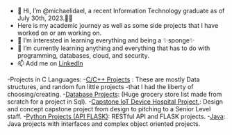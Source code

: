 - 👋 Hi, I’m @michaelidael, a recent Information Technology graduate as of July 30th, 2023.👨‍💻
- Here is my academic journey as well as some side projects that I have worked on or am working on. 
- 👀 I’m interested in learning everything and being a ✨sponge✨ 
- 🌱 I’m currently learning anything and everything that has to do with programming, databases, cloud, and security. 
- 📫 Add me on [LinkedIn](https://www.linkedin.com/in/michaelisoto/)

-Projects in C Languages:
-[C/C++ Projects](https://github.com/michaelidael/C-Projects) : These are mostly Data structures, and random fun little projects 
-that I had the liberty of choosing/creating. 
-[Database Projects](https://github.com/michaelidael/GroceryStoreDatabase/): (Huge grocery store list made from scratch for a project in Sql). 
-[Capstone IoT Device Hospital Project.](https://github.com/michaelidael/C-Projects/blob/main/FinalReport.docx): Design and concept capstone project from design to pitching to a Senior Level staff. 
-[Python Projects (API FLASK)](https://github.com/michaelidael/Python): RESTful API and FLASK projects.
-[Java](https://github.com/michaelidael/Java): Java projects with interfaces and complex object oriented projects.  
<!---
michaelidael/michaelidael is a ✨ special ✨ repository because its `README.md` (this file) appears on your GitHub profile.
You can click the Preview link to take a look at your changes.
--->
